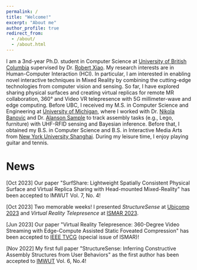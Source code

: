 ```yaml
---
permalink: /
title: "Welcome!"
excerpt: "About me"
author_profile: true
redirect_from: 
  - /about/
  - /about.html
---
```


I am a 3nd-year Ph.D. student in Computer Science at [University of British Columbia](https://www.ubc.ca/) supervised by Dr. [Robert Xiao](https://www.robertxiao.ca/). My research interests are in Human-Computer Interaction (HCI). In particular, I am interested in enabling novel interactive techniques in Mixed Reality by combining the cutting-edge technologies from computer vision and sensing. So far, I have explored sharing physical surfaces and creating virtual replicas for remote MR collaboration, 360&deg; and Video VR telepresence with 5G millimeter-wave and edge computing. Before UBC, I received my M.S. in Computer Science and Engineering at [University of Michigan](https://umich.edu/), where I worked with Dr. [Nikola Banovic](https://www.nikolabanovic.net/) and Dr. [Alanson Sample](https://www.alansonsample.com/) to track assembly tasks (e.g., Lego, furniture) with UHF-RFID sensing and Bayesian inference. Before that, I obtained my B.S. in Computer Science and B.S. in Interactive Media Arts from [New York University Shanghai](https://shanghai.nyu.edu/). During my leisure time, I enjoy playing guitar and tennis.

# News
[Oct 2023] Our paper "SurfShare: Lightweight Spatially Consistent Physical Surface and Virtual Replica Sharing with Head-mounted Mixed-Reality" has been accepted to IMWUT Vol. 7, No. 4!

[Oct 2023] Two memorable weeks! I presented *StructureSense* at [Ubicomp 2023](https://www.ubicomp.org/ubicomp-iswc-2023/) and *Virtual Reality Telepresence* at [ISMAR 2023](https://ismar23.org/).

[Jun 2023] Our paper "Virtual Reality Telepresence: 360-Degree Video Streaming with Edge-Compute Assisted Static Foveated Compression" has been accepted to [IEEE TVCG](https://ieeexplore.ieee.org/xpl/RecentIssue.jsp?punumber=2945) (special issue of ISMAR)!

[Nov 2022] My first full paper "StructureSense: Inferring Constructive Assembly Structures from User Behaviors" as the first author has been accepted to [IMWUT](https://dl.acm.org/journal/imwut) Vol. 6, No.4!